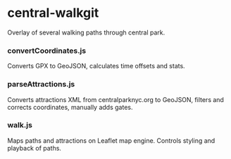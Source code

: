 central-walkgit
============

Overlay of several walking paths through central park.

### convertCoordinates.js
Converts GPX to GeoJSON, calculates time offsets and stats.

### parseAttractions.js
Converts attractions XML from centralparknyc.org to GeoJSON, filters and corrects coordinates, manually adds gates.

### walk.js
Maps paths and attractions on Leaflet map engine. Controls styling and playback of paths.